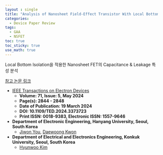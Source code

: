 ```yaml
---
layout : single
title: "Analysis of Nanosheet Field-Effect Transistor With Local Bottom Isolation"
categories: 
  - Device Paper Review
tags:
  - GAA
  - NSFET
toc: true
toc_sticky: true
use_math: true
---
```


Local Bottom Isolation을 적용한 Nanosheet FET의 Capacitance & Leakage 특성 분석   

[참고 논문 링크](https://ieeexplore.ieee.org/document/10473692)  

- [IEEE Transactions on Electron Devices](https://ieeexplore.ieee.org/xpl/RecentIssue.jsp?punumber=16)  
  - **Volume: 71, Issue: 5, May 2024**   
  - **Page(s): 2844 - 2848**    
  - **Date of Publication: 19 March 2024**   
  - **DOI: 10.1109/TED.2024.3373723**  
  - **Print ISSN: 0018-9383, Electronic ISSN: 1557-9646**      
- **Department of Electronic Engineering, Hanyang University, Seoul, South Korea**    
  - [Jiwon You](https://ieeexplore.ieee.org/author/909268549052252), [Daewoong Kwon](https://ieeexplore.ieee.org/author/37402105900)  
- **Department of Electrical and Electronics Engineering, Konkuk University, Seoul, South Korea**     
  - [Hyunwoo Kim](https://ieeexplore.ieee.org/author/38200837800)   

&nbsp;